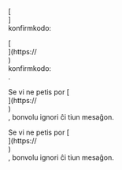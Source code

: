 [<br host>]<br action>konfirmkodo:<br code>

[<br host>](https://<br host>)<br action>konfirmkodo:<br code>.

Se vi ne petis por [<br host>](https://<br host>)<br action>, bonvolu ignori ĉi tiun mesaĝon.

Se vi ne petis por [<br host>](https://<br host>)<br action>, bonvolu ignori ĉi tiun mesaĝon.
